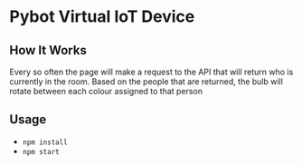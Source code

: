 # Pybot Virtual IoT Device

## How It Works
  Every so often the page will make a request to the API that will return who is currently in the room. Based on the people that are returned, the bulb will rotate between each colour assigned to that person
  
## Usage
  * `npm install`
  * `npm start`
  
